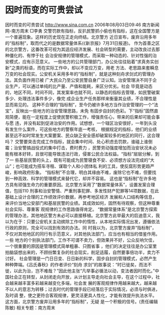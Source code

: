 # 因时而变的可贵尝试

因时而变的可贵尝试
http://www.sina.com.cn 2006年08月03日09:46 南方新闻网-南方周末
□李勇
交警罚款有指标，反扒民警抓小偷也有指标，这在全国警方是一个普遍现象。这样的历史现在正走向终结。北京警方 近日宣布，废弃沿用多年的“指标制”，取而代之的是数据常量体系(《新京报》7月31日报道)。
作为首善之区的北京警方，这番改革可视为其适应经济发展、社会转型的需要，主动改良过去那种僵化的、有悖于社 会治安规律的管理模式，而采取一种动态的、针对性强的治安模式，应有示范意义。
一些地方的公共管理部门，办公处往往贴着“求真务实创新”之类的标语，而在实际工作中，却以不变应万变，用老 方法、老思路来套瞬息万变的社会现实。公安机关采用多年的“指标制”，就是这种刻舟求剑式的管理办法。其负面作用已被 广大民众乃至公安民警自身广泛认知。治安管理决不同于企业生产，可以通过单纯的比产量、产值和能耗，来区分优劣。社会 毕竟是动态的，地区不同，时间不同，其发案率也就不同，以静态的指标去管理，如民警破案多少、处理违法事件多少，像完 成企业生产任务那样来衡量其业绩，不合理性是显而易见的。
这种不合理的“指标制”，至今仍被许多地方当作治安管理的一个“法宝”，反映出一些地方的治安管理思路，未免 有固步自封的色彩。下“指标”固然直观简便，能在一定程度上促使民警积极工作，增强责任心，带来的后果却可能会事与愿 违，并没有起到促进治安的作用。试想想，一个辖区治安很好，一年到头没有发生什么案件，可这些地方的警察年底一考核， 根据规定的指标，他们的业绩甚至远不如时常发生大案要案、民众缺乏安全感却破案较多的地区的同行，这合理吗？
交警要突击完成工作指标，就会集中时间、处心积虑去罚款，谁碰上谁倒霉；治安警搞战役式的集中打击，费时费力 ，民警劳动强度增加而治安状况未必能有根本好转，且很可能导致违法行政，侵害公民合法权益。“指标”层层分解，到了一 些基层民警的头上，既有可能成为民警寝食不安、必须想方设法完成的“大山”；也可能成为搭车寻租、谋取个人和小团体私 利的工具，使反腐形势更趋严峻，影响政府形象。
“指标制”不合理，明白其缘由不难，废除它也不难，但要找到一种高效、科学的管理模式来替代它，却并不容易。 这也是“指标制”在许多地方具有顽强生命力的重要原因。北京警方采用了“数据常量体系”，设置发案合理值，包括110 刑事和治安警情、严重刑事犯罪、多发性财产犯罪等14项数据，在此基础上设计合理的工作绩效评价数据，再参考地区经济 发展和人口结构等信息，来评价当地公安部门和基层民警的业绩。其成效如何，固然有待观察，但这种尊重社会实际、尊重客 观规律的工作思路值得肯定。
“数据常量体系”是北京警方探索的管理办法，其他地区警方未必可以直接移植。北京警方此举最大的启迪意义，我 以为在于：只要公安机关主动摈除工作中的惰性，从本地实际情况出发，遵循依法行政的原则，完全可以找到有效的办法。同 时我以为，北京警方废弃“指标制”，不仅对其他地区的同行有示范意义，对其他执法部门，应当也有相当的借鉴作用。一些 地方的个别执法部门，工作不可谓不卖力，但效果并不好，公众反响欠佳，一个很重要的原因是管理模式简单粗暴、只图省事 ，他们的决定往往是办公室里拍脑袋想出来的，不顾纷繁复杂的社会现实，削足适履，自然要事倍功半，卖力不讨好。
社会管理是一门日日变、日日新的科学，固步自封的管理模式，必然产生种种弊端。《吕氏春秋》的作者评价“刻舟 求剑”的故事说：“时已徙矣，而法不徙，以此为治，岂不难哉？”因此他主张“凡举事必循法以动，变法者因时而化。”中 国社会正在转型，从封闭走向开放，从计划主导走向社会主导，在这个过程中，社会越来越丰富多彩越来越变化多端，社会发 展的客观规律作用越来越大，越来越不以人的意志为转移；过去时代的管理手段已经落后于实际情况，必须与时俱进，及时调 整，使之更符合客观规律，更灵活更具人性化，才能有效提升执法水平。这方面，北京警方废弃沿用多年的“指标制”，无疑 是一个积极的信号。(责任编辑 陈敏)
相关专题：南方周末 

